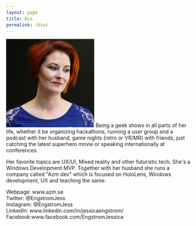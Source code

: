 ```yaml
---
layout: page
title: Bio
permalink: /bio/
---
```


<p>
<a href="/PostImages/JessicaEngstromProfilSquare.png"><img title="Jessica Engstrom" style="border-top: 0px; border-right: 0px; background-image: none; border-bottom: 0px; padding-top: 0px; padding-left: 0px; border-left: 0px; display: inline; padding-right: 0px" border="0" alt="Jessica Engstrom" src="/PostImages/JessicaEngstromProfilSquare.png" width="240" height="240"></a>
Being a geek shows in all parts of her life, whether it be organizing hackathons, running a user group and a podcast with her husband, game nights (retro or VR/MR) with friends, just catching the latest superhero movie or speaking internationally at conferences. </p>
<p>Her favorite topics are UX/UI, Mixed reality and other futuristic tech. She's a Windows Development MVP. Together with her husband she runs a company called "Azm dev" which is focused on HoloLens, Windows development, UX and teaching the same. </p>
<p>Webpage: www.azm.se<br>
Twitter: @EngstromJess<br>
Instagram: @EngstromJess<br>
LinkedIn: www.linkedin.com/in/jessicaengstrom/<br>
Facebook:www.facebook.com/EngstromJessica</p>